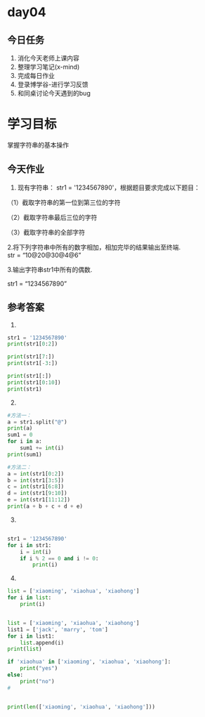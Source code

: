# day04

## 今日任务

1. 消化今天老师上课内容
2. 整理学习笔记\(x-mind\)
3. 完成每日作业
4. 登录博学谷-进行学习反馈
5. 和同桌讨论今天遇到的bug

# 学习目标

掌握字符串的基本操作

## 今天作业

1. 现有字符串： str1 = '1234567890'，根据题目要求完成以下题目：

（1）截取字符串的第一位到第三位的字符

（2）截取字符串最后三位的字符

（3）截取字符串的全部字符

2.将下列字符串中所有的数字相加，相加完毕的结果输出至终端.  
   str = “10@20@30@4@6”

3.输出字符串str1中所有的偶数.

str1 = “1234567890”

## 参考答案

1.

```py
str1 = '1234567890'
print(str1[0:2])

print(str1[7:])
print(str1[-3:])

print(str1[:])
print(str1[0:10])
print(str1)
```

2.

```py
#方法一：
a = str1.split("@")
print(a)
sum1 = 0
for i in a:
    sum1 += int(i)
print(sum1)

#方法二：
a = int(str1[0:2])
b = int(str1[3:5])
c = int(str1[6:8])
d = int(str1[9:10])
e = int(str1[11:12])
print(a + b + c + d + e)
```

3.

```py

str1 = '1234567890'
for i in str1:
	i = int(i)
	if i % 2 == 0 and i != 0:
		print(i)
```

4.



```py
list = ['xiaoming', 'xiaohua', 'xiaohong']
for i in list:
	print(i)


list = ['xiaoming', 'xiaohua', 'xiaohong']
list1 = ['jack', 'marry', 'tom']
for i in list1:
	list.append(i)
print(list)

if 'xiaohua' in ['xiaoming', 'xiaohua', 'xiaohong']:
	print("yes")
else:
	print("no")
#


print(len(['xiaoming', 'xiaohua', 'xiaohong']))
```



